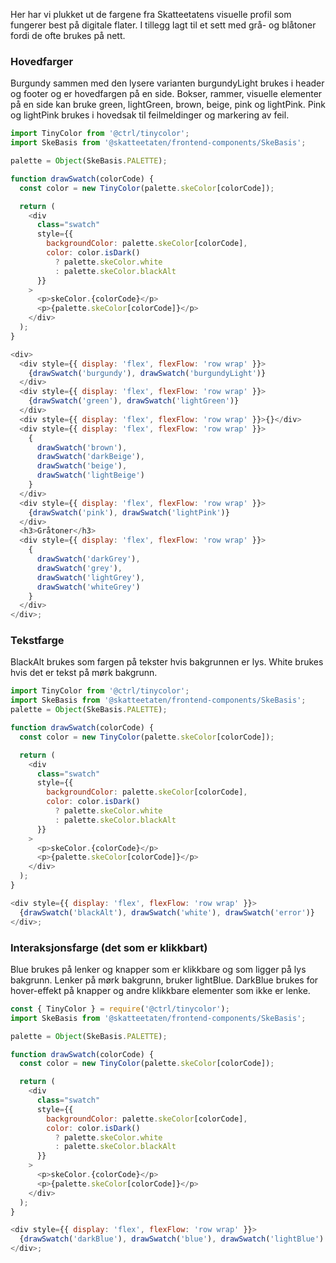 Her har vi plukket ut de fargene fra Skatteetatens visuelle profil som fungerer best på digitale flater. I tillegg lagt til et sett med grå- og blåtoner fordi de ofte brukes på nett.

### Hovedfarger

Burgundy sammen med den lysere varianten burgundyLight brukes i header og footer og er hovedfargen på en side.
Bokser, rammer, visuelle elementer på en side kan bruke green, lightGreen, brown, beige, pink og lightPink. Pink og lightPink brukes i hovedsak til feilmeldinger og markering av feil.

```js noeditor beskrivelse
import TinyColor from '@ctrl/tinycolor';
import SkeBasis from '@skatteetaten/frontend-components/SkeBasis';

palette = Object(SkeBasis.PALETTE);

function drawSwatch(colorCode) {
  const color = new TinyColor(palette.skeColor[colorCode]);

  return (
    <div
      class="swatch"
      style={{
        backgroundColor: palette.skeColor[colorCode],
        color: color.isDark()
          ? palette.skeColor.white
          : palette.skeColor.blackAlt
      }}
    >
      <p>skeColor.{colorCode}</p>
      <p>{palette.skeColor[colorCode]}</p>
    </div>
  );
}

<div>
  <div style={{ display: 'flex', flexFlow: 'row wrap' }}>
    {drawSwatch('burgundy'), drawSwatch('burgundyLight')}
  </div>
  <div style={{ display: 'flex', flexFlow: 'row wrap' }}>
    {drawSwatch('green'), drawSwatch('lightGreen')}
  </div>
  <div style={{ display: 'flex', flexFlow: 'row wrap' }}>{}</div>
  <div style={{ display: 'flex', flexFlow: 'row wrap' }}>
    {
      drawSwatch('brown'),
      drawSwatch('darkBeige'),
      drawSwatch('beige'),
      drawSwatch('lightBeige')
    }
  </div>
  <div style={{ display: 'flex', flexFlow: 'row wrap' }}>
    {drawSwatch('pink'), drawSwatch('lightPink')}
  </div>
  <h3>Gråtoner</h3>
  <div style={{ display: 'flex', flexFlow: 'row wrap' }}>
    {
      drawSwatch('darkGrey'),
      drawSwatch('grey'),
      drawSwatch('lightGrey'),
      drawSwatch('whiteGrey')
    }
  </div>
</div>;
```

### Tekstfarge

BlackAlt brukes som fargen på tekster hvis bakgrunnen er lys. White brukes hvis det er tekst på mørk bakgrunn.

```js noeditor beskrivelse
import TinyColor from '@ctrl/tinycolor';
import SkeBasis from '@skatteetaten/frontend-components/SkeBasis';
palette = Object(SkeBasis.PALETTE);

function drawSwatch(colorCode) {
  const color = new TinyColor(palette.skeColor[colorCode]);

  return (
    <div
      class="swatch"
      style={{
        backgroundColor: palette.skeColor[colorCode],
        color: color.isDark()
          ? palette.skeColor.white
          : palette.skeColor.blackAlt
      }}
    >
      <p>skeColor.{colorCode}</p>
      <p>{palette.skeColor[colorCode]}</p>
    </div>
  );
}

<div style={{ display: 'flex', flexFlow: 'row wrap' }}>
  {drawSwatch('blackAlt'), drawSwatch('white'), drawSwatch('error')}
</div>;
```

### Interaksjonsfarge (det som er klikkbart)

Blue brukes på lenker og knapper som er klikkbare og som ligger på lys bakgrunn. Lenker på mørk bakgrunn, bruker lightBlue. DarkBlue brukes for hover-effekt på knapper og andre klikkbare elementer som ikke er lenke.

```js noeditor beskrivelse
const { TinyColor } = require('@ctrl/tinycolor');
import SkeBasis from '@skatteetaten/frontend-components/SkeBasis';

palette = Object(SkeBasis.PALETTE);

function drawSwatch(colorCode) {
  const color = new TinyColor(palette.skeColor[colorCode]);

  return (
    <div
      class="swatch"
      style={{
        backgroundColor: palette.skeColor[colorCode],
        color: color.isDark()
          ? palette.skeColor.white
          : palette.skeColor.blackAlt
      }}
    >
      <p>skeColor.{colorCode}</p>
      <p>{palette.skeColor[colorCode]}</p>
    </div>
  );
}

<div style={{ display: 'flex', flexFlow: 'row wrap' }}>
  {drawSwatch('darkBlue'), drawSwatch('blue'), drawSwatch('lightBlue') }
</div>;
```

